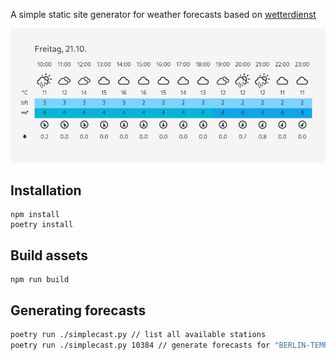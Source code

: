 
A simple static site generator for weather forecasts based on
[wetterdienst](https://github.com/earthobservations/wetterdienst)

![Preview](preview.png?raw=true)

## Installation

```
npm install
poetry install
```

## Build assets

```
npm run build
```

## Generating forecasts

```bash
poetry run ./simplecast.py // list all available stations
poetry run ./simplecast.py 10384 // generate forecasts for "BERLIN-TEMPELHOF"
```
